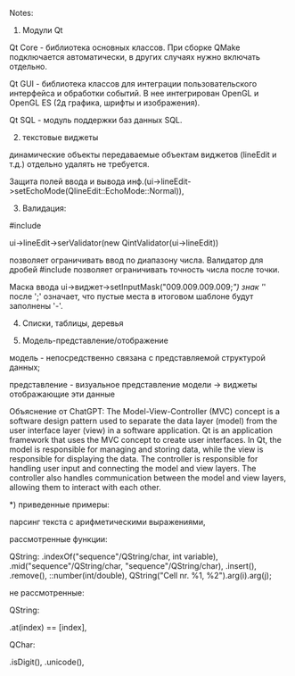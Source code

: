 Notes:

1) Модули Qt

Qt Core - библиотека основных классов. При сборке QMake подключается автоматически, в других
случаях нужно включать отдельно.

Qt GUI - библиотека классов для интеграции пользовательского интерфейса и обработки событий.
В нее интегрирован OpenGL и OpenGL ES (2д графика, шрифты и изображения).

Qt SQL - модуль поддержки баз данных SQL.

2) текстовые виджеты

динамические объекты передаваемые объектам виджетов (lineEdit и т.д.) отдельно удалять не 
требуется.


Защита полей ввода и вывода инф.(ui->lineEdit->setEchoMode(QlineEdit::EchoMode::Normal)),

3) Валидация:

#include <QintValidator>

ui->lineEdit->serValidator(new QintValidator(ui->lineEdit))

позволяет ограничивать ввод по диапазону числа.
Валидатор для дробей #include <QDoubleValidator> позволяет ограничивать точность числа после 
точки.

Маска ввода ui->виджет->setInputMask("009.009.009.009;_") знак '_' после ';' означает, что 
пустые места в итоговом шаблоне будут заполнены '-'. 


4) Списки, таблицы, деревья

5) Модель-представление/отображение
 
модель - непосредственно связана с представляемой структурой данных;

представление - визуальное представление модели -> виджеты отображающие эти 
данные

Объяснение от ChatGPT:
The Model-View-Controller (MVC) concept is a software design pattern used to separate the 
data layer (model) from the user interface layer (view) in a software application. Qt is an 
application framework that uses the MVC concept to create user interfaces. In Qt, the model 
is responsible for managing and storing data, while the view is responsible for displaying 
the data. The controller is responsible for handling user input and connecting the model and 
view layers. The controller also handles communication between the model and view layers, 
allowing them to interact with each other.

*) приведенные примеры:

парсинг текста с арифметическими выражениями,

рассмотренные функции:

QString:
.indexOf("sequence"/QString/char, int variable),
.mid("sequence"/QString/char, "sequence"/QString/char),
.insert(),
.remove(),
::number(int/double),
QString("Cell nr. %1, %2").arg(i).arg(j);

не рассмотренные:

QString:

.at(index) == [index],

QChar:

.isDigit(),
.unicode(),



